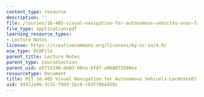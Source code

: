 ```yaml
---
content_type: resource
description: ''
file: /courses/16-485-visual-navigation-for-autonomous-vehicles-vnav-fall-2020/04972a9b3c5579dd5bc6c03ff0ba928c_MIT16_485F20_lec07notes.pdf
file_type: application/pdf
learning_resource_types:
- Lecture Notes
license: https://creativecommons.org/licenses/by-nc-sa/4.0/
ocw_type: OCWFile
parent_title: Lecture Notes
parent_type: CourseSection
parent_uid: e5f53240-de03-08ce-bf8f-a9b8873390ea
resourcetype: Document
title: MIT 16.485 Visual Navigation for Autonomous Vehicels-LecNotes07
uid: 04972a9b-3c55-79dd-5bc6-c03ff0ba928c
---
```

